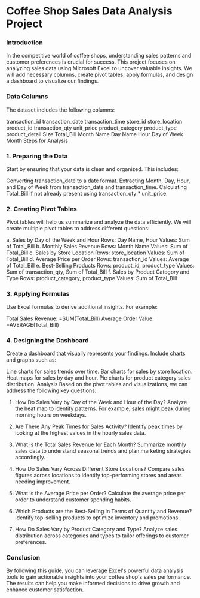 # Coffee Shop Sales Data Analysis Project

### Introduction
In the competitive world of coffee shops, understanding sales patterns and customer preferences is crucial for success. This project focuses on analyzing sales data using Microsoft Excel to uncover valuable insights. We will add necessary columns, create pivot tables, apply formulas, and design a dashboard to visualize our findings.

### Data Columns
The dataset includes the following columns:

transaction_id
transaction_date
transaction_time
store_id
store_location
product_id
transaction_qty
unit_price
product_category
product_type
product_detail
Size
Total_Bill
Month Name
Day Name
Hour
Day of Week
Month
Steps for Analysis
### 1. Preparing the Data
Start by ensuring that your data is clean and organized. This includes:

Converting transaction_date to a date format.
Extracting Month, Day, Hour, and Day of Week from transaction_date and transaction_time.
Calculating Total_Bill if not already present using transaction_qty * unit_price.
### 2. Creating Pivot Tables
Pivot tables will help us summarize and analyze the data efficiently. We will create multiple pivot tables to address different questions:

a. Sales by Day of the Week and Hour
Rows: Day Name, Hour
Values: Sum of Total_Bill
b. Monthly Sales Revenue
Rows: Month Name
Values: Sum of Total_Bill
c. Sales by Store Location
Rows: store_location
Values: Sum of Total_Bill
d. Average Price per Order
Rows: transaction_id
Values: Average of Total_Bill
e. Best-Selling Products
Rows: product_id, product_type
Values: Sum of transaction_qty, Sum of Total_Bill
f. Sales by Product Category and Type
Rows: product_category, product_type
Values: Sum of Total_Bill
### 3. Applying Formulas
Use Excel formulas to derive additional insights. For example:

Total Sales Revenue: =SUM(Total_Bill)
Average Order Value: =AVERAGE(Total_Bill)
### 4. Designing the Dashboard
Create a dashboard that visually represents your findings. Include charts and graphs such as:

Line charts for sales trends over time.
Bar charts for sales by store location.
Heat maps for sales by day and hour.
Pie charts for product category sales distribution.
Analysis
Based on the pivot tables and visualizations, we can address the following key questions:

1. How Do Sales Vary by Day of the Week and Hour of the Day?
Analyze the heat map to identify patterns. For example, sales might peak during morning hours on weekdays.

2. Are There Any Peak Times for Sales Activity?
Identify peak times by looking at the highest values in the hourly sales data.

3. What is the Total Sales Revenue for Each Month?
Summarize monthly sales data to understand seasonal trends and plan marketing strategies accordingly.

4. How Do Sales Vary Across Different Store Locations?
Compare sales figures across locations to identify top-performing stores and areas needing improvement.

5. What is the Average Price per Order?
Calculate the average price per order to understand customer spending habits.

6. Which Products are the Best-Selling in Terms of Quantity and Revenue?
Identify top-selling products to optimize inventory and promotions.

7. How Do Sales Vary by Product Category and Type?
Analyze sales distribution across categories and types to tailor offerings to customer preferences.

### Conclusion
By following this guide, you can leverage Excel's powerful data analysis tools to gain actionable insights into your coffee shop's sales performance. The results can help you make informed decisions to drive growth and enhance customer satisfaction.
